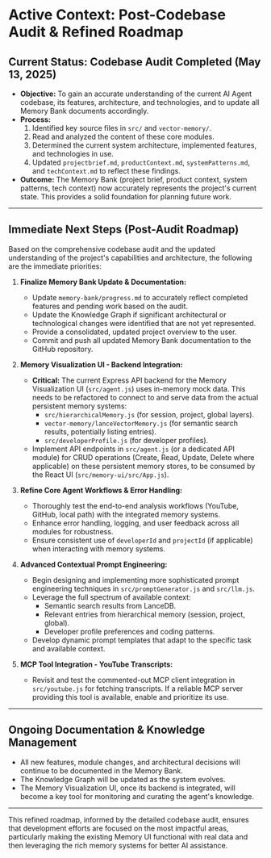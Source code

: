 # Active Context: Post-Codebase Audit & Refined Roadmap

## Current Status: Codebase Audit Completed (May 13, 2025)

- **Objective:** To gain an accurate understanding of the current AI Agent codebase, its features, architecture, and technologies, and to update all Memory Bank documents accordingly.
- **Process:**
    1. Identified key source files in `src/` and `vector-memory/`.
    2. Read and analyzed the content of these core modules.
    3. Determined the current system architecture, implemented features, and technologies in use.
    4. Updated `projectbrief.md`, `productContext.md`, `systemPatterns.md`, and `techContext.md` to reflect these findings.
- **Outcome:** The Memory Bank (project brief, product context, system patterns, tech context) now accurately represents the project's current state. This provides a solid foundation for planning future work.

---

## Immediate Next Steps (Post-Audit Roadmap)

Based on the comprehensive codebase audit and the updated understanding of the project's capabilities and architecture, the following are the immediate priorities:

1.  **Finalize Memory Bank Update & Documentation:**
    *   Update `memory-bank/progress.md` to accurately reflect completed features and pending work based on the audit.
    *   Update the Knowledge Graph if significant architectural or technological changes were identified that are not yet represented.
    *   Provide a consolidated, updated project overview to the user.
    *   Commit and push all updated Memory Bank documentation to the GitHub repository.

2.  **Memory Visualization UI - Backend Integration:**
    *   **Critical:** The current Express API backend for the Memory Visualization UI (`src/agent.js`) uses in-memory mock data. This needs to be refactored to connect to and serve data from the actual persistent memory systems:
        *   `src/hierarchicalMemory.js` (for session, project, global layers).
        *   `vector-memory/lanceVectorMemory.js` (for semantic search results, potentially listing entries).
        *   `src/developerProfile.js` (for developer profiles).
    *   Implement API endpoints in `src/agent.js` (or a dedicated API module) for CRUD operations (Create, Read, Update, Delete where applicable) on these persistent memory stores, to be consumed by the React UI (`src/memory-ui/src/App.js`).

3.  **Refine Core Agent Workflows & Error Handling:**
    *   Thoroughly test the end-to-end analysis workflows (YouTube, GitHub, local path) with the integrated memory systems.
    *   Enhance error handling, logging, and user feedback across all modules for robustness.
    *   Ensure consistent use of `developerId` and `projectId` (if applicable) when interacting with memory systems.

4.  **Advanced Contextual Prompt Engineering:**
    *   Begin designing and implementing more sophisticated prompt engineering techniques in `src/promptGenerator.js` and `src/llm.js`.
    *   Leverage the full spectrum of available context:
        *   Semantic search results from LanceDB.
        *   Relevant entries from hierarchical memory (session, project, global).
        *   Developer profile preferences and coding patterns.
    *   Develop dynamic prompt templates that adapt to the specific task and available context.

5.  **MCP Tool Integration - YouTube Transcripts:**
    *   Revisit and test the commented-out MCP client integration in `src/youtube.js` for fetching transcripts. If a reliable MCP server providing this tool is available, enable and prioritize its use.

---

## Ongoing Documentation & Knowledge Management
-   All new features, module changes, and architectural decisions will continue to be documented in the Memory Bank.
-   The Knowledge Graph will be updated as the system evolves.
-   The Memory Visualization UI, once its backend is integrated, will become a key tool for monitoring and curating the agent's knowledge.

---

This refined roadmap, informed by the detailed codebase audit, ensures that development efforts are focused on the most impactful areas, particularly making the existing Memory UI functional with real data and then leveraging the rich memory systems for better AI assistance.
